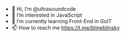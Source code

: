 - 👋 Hi, I’m @ultrasoundcode
- 👀 I’m interested in JavaScript
- 🌱 I’m currently learning Front-End in GoIT
- 📫 How to reach me https://t.me/blineblinsky

<!---
ultrasoundcode/ultrasoundcode is a ✨ special ✨ repository because its `README.md` (this file) appears on your GitHub profile.
You can click the Preview link to take a look at your changes.
--->
